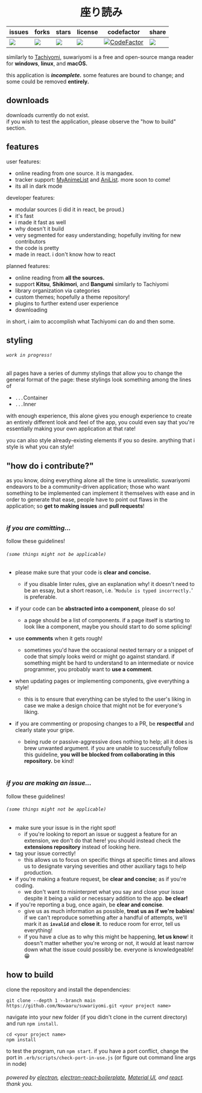 <center><h1><b>座り読み</b></h1></center>

| issues                                                                | forks                                                                | stars                                                                | license                                                                | codefactor                                                                                                                                                                                          | share                                                                                                |
| --------------------------------------------------------------------- | -------------------------------------------------------------------- | -------------------------------------------------------------------- | ---------------------------------------------------------------------- | --------------------------------------------------------------------------------------------------------------------------------------------------------------------------------------------------- | ---------------------------------------------------------------------------------------------------- |
| <img src="https://img.shields.io/github/issues/Nowaaru/suwariyomi" /> | <img src="https://img.shields.io/github/forks/Nowaaru/suwariyomi" /> | <img src="https://img.shields.io/github/stars/Nowaaru/suwariyomi" /> | <img src="https://img.shields.io/github/license/Nowaaru/suwariyomi" /> | <a href="https://www.codefactor.io/repository/github/nowaaru/suwariyomi/overview/main"><img src="https://www.codefactor.io/repository/github/nowaaru/suwariyomi/badge/main" alt="CodeFactor" /></a> | <img src="https://img.shields.io/twitter/url?url=https%3A%2F%2Fgithub.com%2FNowaaru%2Fsuwariyomi" /> |

similarly to [Tachiyomi](https://github.com/tachiyomiorg/tachiyomi), suwariyomi is a free and open-source manga reader for <b>windows</b>, <b>linux</b>, and <b>macOS.</b>
<br />

this application is **_incomplete._** some features are bound to change; and some could be removed **entirely.**

<h2><b>downloads</b></h2>

downloads currently do not exist. <br />
if you wish to test the application, please observe the "how to build" section.

<h2><b>features</b></h2>

user features:

- online reading from one source. it is mangadex.
- tracker support: [MyAnimeList](https://www.myanimelist.com) and [AniList](https://anilist.co). more soon to come!
- its all in dark mode

developer features:

- modular sources (i did it in react, be proud.)
- it's fast
- i made it fast as well
- why doesn't it build
- very segmented for easy understanding; hopefully inviting for new contributors
- the code is pretty
- made in react. i don't know how to react

planned features:

- online reading from **all the sources.**
- support **Kitsu**, **Shikimori**, and **Bangumi** similarly to Tachiyomi
- library organization via categories
- custom themes; hopefully a theme repository!
- plugins to further extend user experience
- downloading

in short, i aim to accomplish what Tachiyomi can do and then some.

<h2><b>styling</b></h2>
<h6><code>work in progress!</code></h6>
all pages have a series of dummy stylings that allow you to change the general format of the page:
these stylings look something among the lines of

- `...`Container
- `...`Inner

with enough experience, this alone gives you enough experience
to create an entirely different look and feel of the app,
you could even say that you're essentially making your own
application at that rate!

you can also style already-existing elements if you so
desire. anything that i style is what you can style!

<h2><b>"how do i contribute?"</b></h2>
as you know, doing everything alone all the time is unrealistic.
suwariyomi endeavors to be a community-driven application; those who
want something to be implemented can implement it themselves with ease and in order to generate that ease, people have to point out flaws in
the application; so <b>get to making issues</b> and <b>pull requests</b>!
<br/><br/>

<h3><b><i>if you are comitting...</i></b></h3>
follow these guidelines!
<h6><code>(some things might not be applicable)</code></h6>

- please make sure that your code is **clear and concise.**
  - if you disable linter rules, give an explanation why!
    it doesn't need to be an essay, but a short reason, i.e. '`Module is typed incorrectly.`' is preferable.
- if your code can be **abstracted into a component**, please do so!
  - a page should be a list of components. if a page itself
    is starting to look like a component, maybe you should start to do some splicing!
- use **comments** when it gets rough!
  - sometimes you'd have the occasional nested ternary or a snippet of code that simply looks weird or might go against standard. if something might be hard to understand to an intermediate or novice programmer, you probably want to **use a comment**.
- when updating pages or implementing components, give everything a style!
  - this is to ensure that everything can be styled to the user's liking in case we make a design choice that might not be for everyone's liking.
- if you are commenting or proposing changes to a PR, be **respectful** and clearly state your gripe.

  - being rude or passive-aggressive does nothing to help; all it does is brew unwanted argument. if you are unable to successfully follow this guideline, **you will be blocked from collaborating in this repository.** be kind!
  <br/>
  
<h3><b><i>if you are making an issue...</i></b></h3>
follow these guidelines!
<h6><code>(some things might not be applicable)</code></h6>

- make sure your issue is in the right spot!
  - if you're looking to report an issue or suggest a feature for an extension, we don't do that here! you should instead check the **extensions repository** instead of looking here.
- tag your issue correctly!
  - this allows us to focus on specific things at specific times and allows us to designate varying severities and other auxiliary tags to help production.
- if you're making a feature request, be **clear and concise**; as if you're coding.
  - we don't want to misinterpret what you say and close your issue despite it being a valid or necessary addition to the app. **be clear!**
- if you're reporting a bug, once again, be **clear and concise**.
  - give us as much information as possible, **treat us as if we're babies**! if we can't reproduce something after a handful of attempts, we'll mark it as **`invalid`** and **close it**. to reduce room for error, tell us everything!
  - if you have a clue as to why this might be happening, **let us know**! it doesn't matter whether you're wrong or not, it would at least narrow down what the issue could possibly be. everyone is knowledgeable! 😁

<h2><b>how to build</b></h2>
clone the repository and install the dependencies:

```
git clone --depth 1 --branch main https://github.com/Nowaaru/suwariyomi.git <your project name>
```

navigate into your new folder (if you didn't clone in the current directory) and run `npm install`.

```
cd <your project name>
npm install
```

to test the program, run `npm start`.
if you have a port conflict, change the port in `.erb/scripts/check-port-in-use.js` (or figure out command line args in node)

###### powered by [electron](https://github.com/electron/electron), [electron-react-boilerplate](https://github.com/electron-react-boilerplate), [Material UI](https://mui.com/), and [react](https://github.com/facebook/react). thank you.
